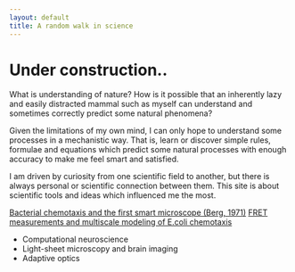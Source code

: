 ```yaml
---
layout: default
title: A random walk in science
---
```

# Under construction..
What is understanding of nature? How is it possible that an inherently lazy and easily distracted mammal such as myself can understand and sometimes correctly predict some natural phenomena?

Given the limitations of my own mind, I can only hope to understand some processes in a mechanistic way. That is, learn or discover simple rules, formulae and equations which predict some natural processes with enough accuracy to make me feel smart and satisfied. 

I am driven by curiosity from one scientific field to another, but there is always personal or scientific connection between them. 
This site is about scientific tools and ideas which influenced me the most.

[Bacterial chemotaxis and the first smart microscope (Berg, 1971)](chemotaxis)
[FRET measurements and multiscale modeling of E.coli chemotaxis](chemotaxis-multiscale)
* Computational neuroscience
* Light-sheet microscopy and brain imaging
* Adaptive optics
